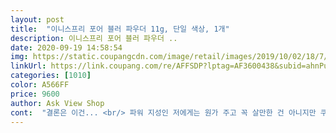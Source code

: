 ```yaml
---
layout: post 
title:  "이니스프리 포어 블러 파우더 11g, 단일 색상, 1개" 
description: 이니스프리 포어 블러 파우더 ..
date: 2020-09-19 14:58:54 
img: https://static.coupangcdn.com/image/retail/images/2019/10/02/18/7/66ea34fd-9e4f-498f-9d6d-91af8855a486.jpg 
linkUrl: https://link.coupang.com/re/AFFSDP?lptag=AF3600438&subid=ahnPublicAsk&pageKey=232865010&itemId=739669987&vendorItemId=5402371956&traceid=V0-113-fe4d171500368a09 
categories: [1010] 
color: A566FF 
price: 9600 
author: Ask View Shop 
cont:  "결론은 이건... <br/> 파워 지성인 저에게는 원가 주고 꼭 살만한 건 아니지만 쿠팡에서 산다면 살만해요!! 얇고 가벼운 파우더 처리를 좋아하시거나 유분이 많지 않으신 분.<br/> 성분 중시하는 분.<br/> 신기한 파우더를 써보고 싶다.<br/> 메이크업 포에버 파우더 하위 버전 써보고싶다 하시는 분들 추천드립니다 저는 잘 쓰고 있어용<br/>구매해봤는데 만족입니다!<br/>그래도 유분기 잘 잡아주고<br/>그리고 보송하게 마무리되면서 살짝 톤이 화사해 보여서 좋은거 같아요! 그리고 양이 많아서 조금씩 사용하다보니 엄청 오래 사용할 것 같네요!<br/>그리고 저는 원래 파우더는 브러쉬로 바르는 타입이긴 한데 이건 더더욱 브러쉬를 추천드립니다.<br/> 퍼프로는 양조절도 힘들어용 그냥 퍼버벅 펴 발라도 안되는 건 아니지만, 저는 피부가 안좋아서 피부표현을 중요시 하기 때문에 브러쉬 픽!<br/>다만 유분은 잘 잡아주는데, 지속력은 그냥 일반 파우더가 더 좋은 것 같아요! 이건 좀 더 얇게 파우더처리 하기 좋았어요.<br/> 많이 바르면 조금 건조해 보일 순 있지만 일반 이니스프리 노세범 파우더같은 제품보단 좀 더 가볍게 사용 가능해서 나는 파워 지성이 아니다 건성이다 싶으신 분들한테 부담 없이 더 괜찮을 것 같아요!<br/>메포 파우더만큼 어엄청 고와요! 메포 파우더는 비싸니까 막 사용할 용도로 이니스프리 거 구매 했는데 사용감이 쫌 비슷해서 저렴이라고 할만 해요! (물론 메포만큼 황홀한 사용감은 아니였지만ㅠㅠㅠ) 이 고운 입자를 보시면 와 어떻게 이렇게 만들지? 생각하실 것 같아요!<br/>바르고 나면 되게 스르럭.<br/>.<br/> 서서석.<br/>.<br/> 부들부들 샤샤샥.<br/>.<br/> 스러운뎈ㅋㅋㅋㅋㅋ 아무튼 일반 흔한 파우더랑은 달라요!!! 그리고 이름이 포어 블러 파우더인데 블러 기능은 딱히 모르겠습니당<br/>사진은 마지막 사진만 메이크업포에버 파우던데 고운 정도가 비슷해 보이죠??<br/>쓸만한 파우더 찾다가 괜찮다고 하길래<br/>양은 많아보이지만 양 조절은 힘들어요 ㅜㅜ<br/>요새 외출을 하지 않아서 많이 사용은 안해보았지만 첨 사용시 가루가 많이 묻어나와서 양조절이 필수에요.<br/><br/>크기는 노세범보다 살짝 큰 크기.<br/><br/>파데가 무너질 때 몽글몽글 끼면서 무너지는 분들 많으실텐데 파데 얇고 고르게 바르는 방법도 중요하겠지만 !!!나는 파우더 처리를 하면 더 몽글몽글 뭉친다!!! 하시는 분들은 브러쉬로 얇고 고르게 파우더 처리 해보세용!!!!<br/>퍼프는 일반 파우더랑 다르게 되게 털같은? 퍼프인데 이게 용기 특성상 보관 할 때도 항상 퍼프를 넣고 보관 해야 해요.<br/> 안그러면 너무너무 고운 파우더 입자가 빈 공간에 쏟아지기 때문입니다.<br/><br/>퍼프보다는 브러쉬 사용 추천합니다.<br/><br/>평소에 물광화장을 하고 다니는 편인데 최근 코로나때문에 마스크착용을 해야하다보니 화장 후 파우더 처리가 필수더라구요.<br/> 많은 제품들이 있는데 파우더를 사용해보지 않았기에 비싼 제품을 사기는 망설여지더라구요.<br/> 그런데 이 제품이 엄청 고운 파우더라고 해서 구매해 보았어요.<br/><br/>피부가 정말 블러처리된것처럼 되네요<br/>" 
---
```

